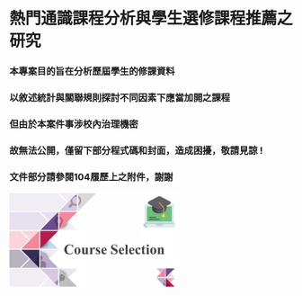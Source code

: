 # 熱門通識課程分析與學生選修課程推薦之研究
### 本專案目的旨在分析歷屆學生的修課資料<br>
### 以敘述統計與關聯規則探討不同因素下應當加開之課程<br>
### 但由於本案件事涉校內治理機密<br>
### 故無法公開，僅留下部分程式碼和封面，造成困擾，敬請見諒 !<br>
### 文件部分請參閱104履歷上之附件，謝謝
<img src="./Course-Selection.png" alt="Course-Selection" width="60%" height="60%">
